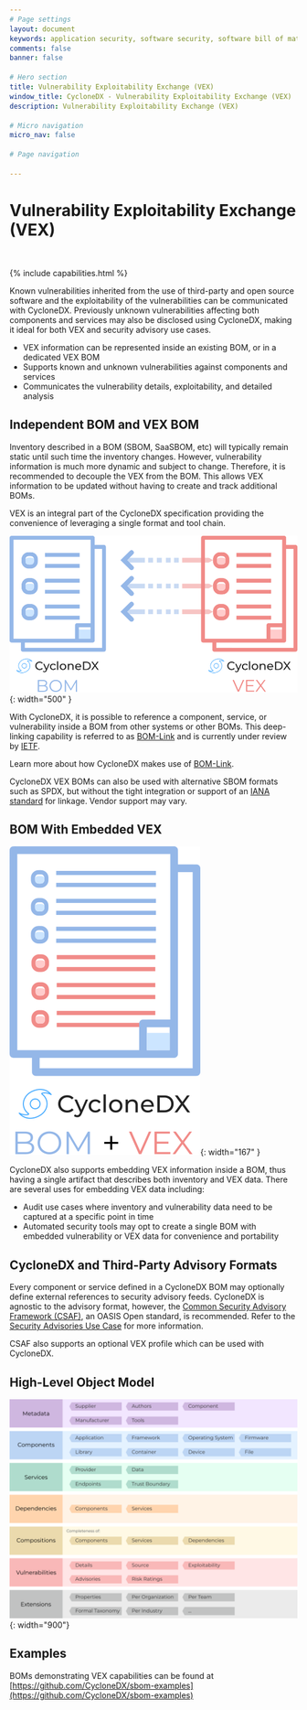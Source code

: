 ```yaml
---
# Page settings
layout: document
keywords: application security, software security, software bill of material, SBOM, BOM, open source, supply chain, specification, spdx, license, package url, purl, cpe
comments: false
banner: false

# Hero section
title: Vulnerability Exploitability Exchange (VEX)
window_title: CycloneDX - Vulnerability Exploitability Exchange (VEX)
description: Vulnerability Exploitability Exchange (VEX)

# Micro navigation
micro_nav: false

# Page navigation
    
---
```


# Vulnerability Exploitability Exchange (VEX)

&nbsp;<!-- without this hack, the dropdown menu has issues due to h1 and h2 happening right after each other -->

{% include capabilities.html %}

Known vulnerabilities inherited from the use of third-party and open source software and the exploitability of the vulnerabilities
can be communicated with CycloneDX. Previously unknown vulnerabilities affecting both components and services may also be disclosed
using CycloneDX, making it ideal for both VEX and security advisory use cases.
- VEX information can be represented inside an existing BOM, or in a dedicated VEX BOM
- Supports known and unknown vulnerabilities against components and services
- Communicates the vulnerability details, exploitability, and detailed analysis

## Independent BOM and VEX BOM
Inventory described in a BOM (SBOM, SaaSBOM, etc) will typically remain static until such time the inventory changes. 
However, vulnerability information is much more dynamic and subject to change. Therefore, it is recommended to decouple 
the VEX from the BOM. This allows VEX information to be updated without having to create and track additional BOMs.

VEX is an integral part of the CycloneDX specification providing the convenience of leveraging a single format and tool chain.

![Independent BOM and VEX Document](../../theme/assets/images/vexbom.svg){: width="500" }

With CycloneDX, it is possible to reference a component, service, or vulnerability inside a BOM from other systems or 
other BOMs. This deep-linking capability is referred to as [BOM-Link](../bomlink) and is currently under review by
[IETF](https://www.ietf.org/).

Learn more about how CycloneDX makes use of [BOM-Link](../bomlink).

CycloneDX VEX BOMs can also be used with alternative SBOM formats such as SPDX, but without the tight integration or
support of an [IANA standard](https://www.iana.org/assignments/urn-namespaces) for linkage. Vendor support may vary.

## BOM With Embedded VEX

![BOM With Embedded VEX](../../theme/assets/images/embedded-vex.svg){: width="167" }

CycloneDX also supports embedding VEX information inside a BOM, thus having a single artifact that describes both
inventory and VEX data. There are several uses for embedding VEX data including:

* Audit use cases where inventory and vulnerability data need to be captured at a specific point in time
* Automated security tools may opt to create a single BOM with embedded vulnerability or VEX data for convenience and portability

## CycloneDX and Third-Party Advisory Formats

Every component or service defined in a CycloneDX BOM may optionally define external references to security advisory 
feeds. CycloneDX is agnostic to the advisory format, however, the 
[Common Security Advisory Framework (CSAF)](https://www.oasis-open.org/committees/csaf), an OASIS Open standard, is 
recommended. Refer to the [Security Advisories Use Case](../../use-cases/#security-advisories) for more information.

CSAF also supports an optional VEX profile which can be used with CycloneDX.

## High-Level Object Model

![CycloneDX Object Model Swimlane](../../theme/assets/images/CycloneDX-Object-Model-Swimlane.svg){: width="900"}

## Examples

BOMs demonstrating VEX capabilities can be found at
[https://github.com/CycloneDX/sbom-examples](https://github.com/CycloneDX/sbom-examples)